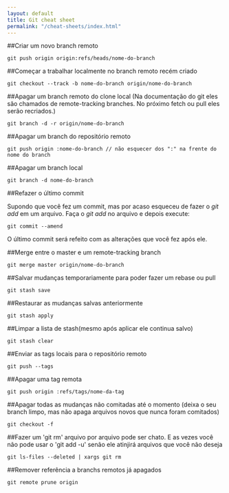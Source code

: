 ```yaml
---
layout: default
title: Git cheat sheet
permalink: "/cheat-sheets/index.html"
---
```


##Criar um novo branch remoto

    git push origin origin:refs/heads/nome-do-branch

##Começar a trabalhar localmente no branch remoto recém criado

    git checkout --track -b nome-do-branch origin/nome-do-branch

##Apagar um branch remoto do clone local (Na documentação do git eles são chamados de remote-tracking branches. No próximo fetch ou pull eles serão recriados.)

    git branch -d -r origin/nome-do-branch

##Apagar um branch do repositório remoto

    git push origin :nome-do-branch // não esquecer dos ":" na frente do nome do branch

##Apagar um branch local

    git branch -d nome-do-branch

##Refazer o último commit

Supondo que você fez um commit, mas por acaso esqueceu de fazer o _git add_ em um arquivo. Faça o _git add_ no arquivo e depois execute:

    git commit --amend

O último commit será refeito com as alterações que você fez após ele.

##Merge entre o master e um remote-tracking branch

    git merge master origin/nome-do-branch

##Salvar mudanças temporariamente para poder fazer um rebase ou pull

    git stash save

##Restaurar as mudanças salvas anteriormente

    git stash apply

##Limpar a lista de stash(mesmo após aplicar ele continua salvo)

    git stash clear

##Enviar as tags locais para o repositório remoto

    git push --tags

##Apagar uma tag remota

    git push origin :refs/tags/nome-da-tag

##Apagar todas as mudanças não comitadas até o momento (deixa o seu branch limpo, mas não apaga arquivos novos que nunca foram comitados)

    git checkout -f 

##Fazer um 'git rm' arquivo por arquivo pode ser chato. E as vezes você não pode usar o 'git add -u' senão ele atinjirá arquivos que você não deseja

    git ls-files --deleted | xargs git rm

##Remover referência a branchs remotos já apagados

    git remote prune origin
